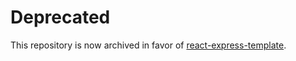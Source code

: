 # Deprecated

This repository is now archived in favor of [react-express-template](https://github.com/Valeriy-Burlaka/react-express-template).
